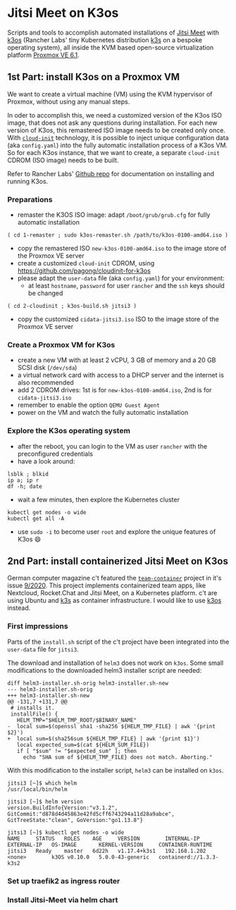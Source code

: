# Jitsi Meet on K3os

Scripts and tools to accomplish automated installations of [Jitsi Meet][1] with [k3os][2]
(Rancher Labs' tiny Kubernetes distribution [k3s][3] on a bespoke operating system), 
all inside the KVM based open-source virtualization platform [Proxmox VE 6.1][4].


## 1st Part: install K3os on a Proxmox VM

We want to create a virtual machine (VM) using the KVM hypervisor of Proxmox, without using any manual steps.

In oder to accomplish this, we need a customized version of the K3os ISO image, 
that does not ask any questions during installation.
For each new version of K3os, this remastered ISO image needs to be created only once.
With [`cloud-init`][5] technology, it is possible to inject unique configuration data (aka `config.yaml`) 
into the fully automatic installation process of a K3os VM.
So for each K3os instance, that we want to create, a separate `cloud-init` CDROM (ISO image) needs to be built.

Refer to Rancher Labs' [Github repo][2] for documentation on installing and running K3os.


### Preparations

- remaster the K3OS ISO image: adapt `/boot/grub/grub.cfg` for fully automatic installation
```
( cd 1-remaster ; sudo k3os-remaster.sh /path/to/k3os-0100-amd64.iso )
```
- copy the remastered ISO `new-k3os-0100-amd64.iso` to the image store of the Proxmox VE server
- create a customized `cloud-init` CDROM, using https://github.com/pagong/cloudinit-for-k3os
- please adapt the `user-data` file (aka `config.yaml`) for your environment:
  - at least `hostname`, `password` for user `rancher` and the `ssh` keys should be changed
```
( cd 2-cloudinit ; k3os-build.sh jitsi3 )
```
- copy the customized `cidata-jitsi3.iso` ISO to the image store of the Proxmox VE server


### Create a Proxmox VM for K3os

- create a new VM with at least 2 vCPU, 3 GB of memory and a 20 GB SCSI disk (`/dev/sda`)
- a virtual network card with access to a DHCP server and the internet is also recommended
- add 2 CDROM drives: 1st is for `new-k3os-0100-amd64.iso`, 2nd is for `cidata-jitsi3.iso`
- remember to enable the option `QEMU Guest Agent`
- power on the VM and watch the fully automatic installation


### Explore the K3os operating system

- after the reboot, you can login to the VM as user `rancher` with the preconfigured credentials
- have a look around:
```
lsblk ; blkid
ip a; ip r
df -h; date
```
- wait a few minutes, then explore the Kubernetes cluster
```
kubectl get nodes -o wide
kubectl get all -A
```
- use `sudo -i` to become user `root` and explore the unique features of K3os :smile:


## 2nd Part: install containerized Jitsi Meet on K3os

German computer magazine c't featured the [`team-container`][6] project in it's issue [9/2020][7]. 
This project implements containerized team apps, like Nextcloud, Rocket.Chat and Jitsi Meet, on a Kubernetes platform.
c't are using Ubuntu and [k3s][3] as container infrastructure. I would like to use [k3os][2] instead.


### First impressions

Parts of the `install.sh` script of the c't project have been integrated into the `user-data` file for `jitsi3`.

The download and installation of `helm3` does not work on `k3os`. 
Some small modifications to the downloaded helm3 installer script are needed:
```
diff helm3-installer.sh-orig helm3-installer.sh-new
--- helm3-installer.sh-orig
+++ helm3-installer.sh-new
@@ -131,7 +131,7 @@
 # installs it.
 installFile() {
   HELM_TMP="$HELM_TMP_ROOT/$BINARY_NAME"
-  local sum=$(openssl sha1 -sha256 ${HELM_TMP_FILE} | awk '{print $2}')
+  local sum=$(sha256sum ${HELM_TMP_FILE} | awk '{print $1}')
   local expected_sum=$(cat ${HELM_SUM_FILE})
   if [ "$sum" != "$expected_sum" ]; then
     echo "SHA sum of ${HELM_TMP_FILE} does not match. Aborting."
```

With this modification to the installer script, `helm3` can be installed on `k3os`.
```
jitsi3 [~]$ which helm
/usr/local/bin/helm

jitsi3 [~]$ helm version
version.BuildInfo{Version:"v3.1.2", GitCommit:"d878d4d45863e42fd5cff6743294a11d28a9abce", GitTreeState:"clean", GoVersion:"go1.13.8"}

jitsi3 [~]$ kubectl get nodes -o wide
NAME     STATUS   ROLES    AGE     VERSION        INTERNAL-IP     EXTERNAL-IP   OS-IMAGE       KERNEL-VERSION     CONTAINER-RUNTIME
jitsi3   Ready    master   6d22h   v1.17.4+k3s1   192.168.1.202   <none>        k3OS v0.10.0   5.0.0-43-generic   containerd://1.3.3-k3s2
```


### Set up traefik2 as ingress router


### Install Jitsi-Meet via helm chart



[1]: https://github.com/jitsi/docker-jitsi-meet
[2]: https://github.com/rancher/k3os
[3]: https://github.com/rancher/k3s
[4]: https://www.proxmox.com/en/proxmox-ve
[5]: https://cloudinit.readthedocs.io/en/latest/
[6]: https://github.com/ct-Open-Source/team-container
[7]: https://www.heise.de/select/ct/2020/9/2007712573850503640
